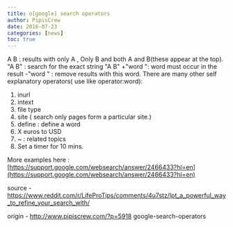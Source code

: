 ```yaml
---
title: o[google] search operators
author: PipisCrew
date: 2016-07-23
categories: [news]
toc: true
---
```


A B : results with only A , Only B and both A and B(these appear at the top).
"A B" : search for the exact string "A B"
+"word ": word must occur in the result
-"word " : remove results with this word.
There are many other self explanatory operators( use like operator:word):
1. inurl
2. intext
3. file type
4. site ( search only pages form a particular site.)
5. define : define a word
6. X euros to USD
7. ~ : related topics
8. Set a timer for 10 mins.

More examples here : [https://support.google.com/websearch/answer/2466433?hl=en](https://support.google.com/websearch/answer/2466433?hl=en)

source - https://www.reddit.com/r/LifeProTips/comments/4u7stz/lpt_a_powerful_way_to_refine_your_search_with/

origin - http://www.pipiscrew.com/?p=5918 google-search-operators